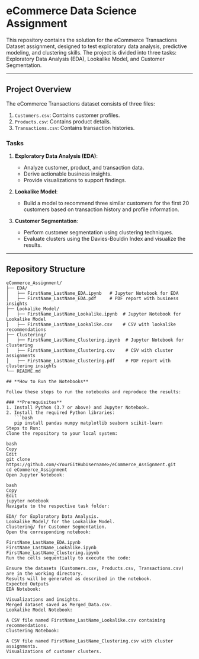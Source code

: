 # eCommerce Data Science Assignment

This repository contains the solution for the eCommerce Transactions Dataset assignment, designed to test exploratory data analysis, predictive modeling, and clustering skills. The project is divided into three tasks: Exploratory Data Analysis (EDA), Lookalike Model, and Customer Segmentation.

---

## **Project Overview**

The eCommerce Transactions dataset consists of three files:
1. `Customers.csv`: Contains customer profiles.
2. `Products.csv`: Contains product details.
3. `Transactions.csv`: Contains transaction histories.

### **Tasks**
1. **Exploratory Data Analysis (EDA)**:
   - Analyze customer, product, and transaction data.
   - Derive actionable business insights.
   - Provide visualizations to support findings.

2. **Lookalike Model**:
   - Build a model to recommend three similar customers for the first 20 customers based on transaction history and profile information.

3. **Customer Segmentation**:
   - Perform customer segmentation using clustering techniques.
   - Evaluate clusters using the Davies-Bouldin Index and visualize the results.

---

## **Repository Structure**

```plaintext
eCommerce_Assignment/
├── EDA/
│   ├── FirstName_LastName_EDA.ipynb   # Jupyter Notebook for EDA
│   ├── FirstName_LastName_EDA.pdf     # PDF report with business insights
├── Lookalike_Model/
│   ├── FirstName_LastName_Lookalike.ipynb  # Jupyter Notebook for Lookalike Model
│   ├── FirstName_LastName_Lookalike.csv    # CSV with lookalike recommendations
├── Clustering/
│   ├── FirstName_LastName_Clustering.ipynb  # Jupyter Notebook for clustering
│   ├── FirstName_LastName_Clustering.csv    # CSV with cluster assignments
│   ├── FirstName_LastName_Clustering.pdf    # PDF report with clustering insights
└── README.md

## **How to Run the Notebooks**

Follow these steps to run the notebooks and reproduce the results:

### **Prerequisites**
1. Install Python (3.7 or above) and Jupyter Notebook.
2. Install the required Python libraries:
   ```bash
   pip install pandas numpy matplotlib seaborn scikit-learn
Steps to Run:
Clone the repository to your local system:

bash
Copy
Edit
git clone https://github.com/<YourGitHubUsername>/eCommerce_Assignment.git
cd eCommerce_Assignment
Open Jupyter Notebook:

bash
Copy
Edit
jupyter notebook
Navigate to the respective task folder:

EDA/ for Exploratory Data Analysis.
Lookalike_Model/ for the Lookalike Model.
Clustering/ for Customer Segmentation.
Open the corresponding notebook:

FirstName_LastName_EDA.ipynb
FirstName_LastName_Lookalike.ipynb
FirstName_LastName_Clustering.ipynb
Run the cells sequentially to execute the code:

Ensure the datasets (Customers.csv, Products.csv, Transactions.csv) are in the working directory.
Results will be generated as described in the notebook.
Expected Outputs
EDA Notebook:

Visualizations and insights.
Merged dataset saved as Merged_Data.csv.
Lookalike Model Notebook:

A CSV file named FirstName_LastName_Lookalike.csv containing recommendations.
Clustering Notebook:

A CSV file named FirstName_LastName_Clustering.csv with cluster assignments.
Visualizations of customer clusters.
